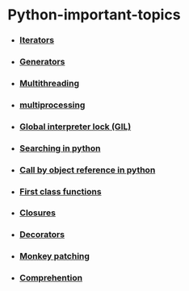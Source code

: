 # Python-important-topics

- ### [Iterators](https://github.com/amitkumarsaw/Python-important-topics/tree/master/Iterator)
- ### [Generators](https://github.com/amitkumarsaw/Python-important-topics/tree/master/Generator)
- ### [Multithreading](https://github.com/amitkumarsaw/Python-important-topics/tree/master/multiThreading)
- ### [multiprocessing](https://github.com/amitkumarsaw/Python-important-topics/tree/master/MultiProcessing)
- ### [Global interpreter lock (GIL)](https://github.com/amitkumarsaw/Python-important-topics/tree/master/Global%20interpreter%20lock%20(GIL))
- ### [Searching in python](https://github.com/amitkumarsaw/Python-important-topics/tree/master/searching)
- ### [Call by object reference in python](https://github.com/amitkumarsaw/Python-important-topics/tree/master/Call%20by%20object%20reference%20in%20python)
- ### [First class functions](https://github.com/amitkumarsaw/Python-important-topics/tree/master/First%20class%20functions)
- ### [Closures](https://github.com/amitkumarsaw/Python-important-topics/tree/master/closures)
- ### [Decorators](https://github.com/amitkumarsaw/Python-important-topics/tree/master/decorators)
- ### [Monkey patching](https://github.com/amitkumarsaw/Python-important-topics/tree/master/monkey%20patching)
- ### [Comprehention](https://github.com/amitkumarsaw/Python-important-topics/tree/master/Comprehensions)

